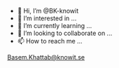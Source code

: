 - 👋 Hi, I’m @BK-knowit
- 👀 I’m interested in ...
- 🌱 I’m currently learning ...
- 💞️ I’m looking to collaborate on ...
- 📫 How to reach me ...

Basem.Khattab@knowit.se

<!---
BK-knowit/BK-knowit is a ✨ special ✨ repository because its `README.md` (this file) appears on your GitHub profile.
You can click the Preview link to take a look at your changes.
--->
